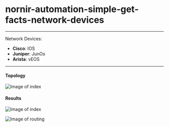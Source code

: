# nornir-automation-simple-get-facts-network-devices

___

Network Devices:
- **Cisco**: IOS
- **Juniper**: JunOs
- **Arista**: vEOS
___

#### Topology
![Image of index](https://drive.google.com/uc?export=view&id=1sphX8Sc2R1K49E3tRIsMLZOi65Gk5TCO)


#### Results
![Image of index](https://drive.google.com/uc?export=view&id=1rYXxSydlZD1Vr1ILqxVYBL89kYW5OdoB)

![Image of routing](https://drive.google.com/uc?export=view&id=1Owa3CwLOUX4sg9OYD2AC1ou7Ep9ufMnZ)
